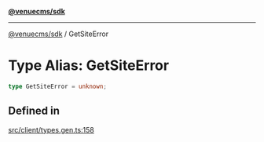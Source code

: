 [**@venuecms/sdk**](../README.md)

***

[@venuecms/sdk](../README.md) / GetSiteError

# Type Alias: GetSiteError

```ts
type GetSiteError = unknown;
```

## Defined in

[src/client/types.gen.ts:158](https://github.com/venuecms/sdk/blob/823b04c9ee84b4d1baaafd2d6fb4c862f759e4e8/src/client/types.gen.ts#L158)
